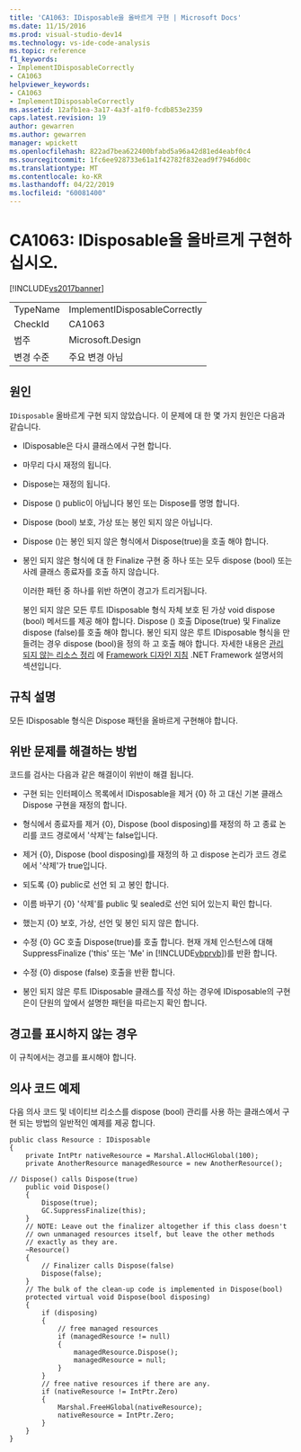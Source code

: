 ```yaml
---
title: 'CA1063: IDisposable을 올바르게 구현 | Microsoft Docs'
ms.date: 11/15/2016
ms.prod: visual-studio-dev14
ms.technology: vs-ide-code-analysis
ms.topic: reference
f1_keywords:
- ImplementIDisposableCorrectly
- CA1063
helpviewer_keywords:
- CA1063
- ImplementIDisposableCorrectly
ms.assetid: 12afb1ea-3a17-4a3f-a1f0-fcdb853e2359
caps.latest.revision: 19
author: gewarren
ms.author: gewarren
manager: wpickett
ms.openlocfilehash: 822ad7bea622400bfabd5a96a42d81ed4eabf0c4
ms.sourcegitcommit: 1fc6ee928733e61a1f42782f832ead9f7946d00c
ms.translationtype: MT
ms.contentlocale: ko-KR
ms.lasthandoff: 04/22/2019
ms.locfileid: "60081400"
---
```

# <a name="ca1063-implement-idisposable-correctly"></a>CA1063: IDisposable을 올바르게 구현하십시오.
[!INCLUDE[vs2017banner](../includes/vs2017banner.md)]

|||
|-|-|
|TypeName|ImplementIDisposableCorrectly|
|CheckId|CA1063|
|범주|Microsoft.Design|
|변경 수준|주요 변경 아님|

## <a name="cause"></a>원인
 `IDisposable` 올바르게 구현 되지 않았습니다. 이 문제에 대 한 몇 가지 원인은 다음과 같습니다.

- IDisposable은 다시 클래스에서 구현 합니다.

- 마무리 다시 재정의 됩니다.

- Dispose는 재정의 됩니다.

- Dispose () public이 아닙니다 봉인 또는 Dispose를 명명 합니다.

- Dispose (bool) 보호, 가상 또는 봉인 되지 않은 아닙니다.

- Dispose ()는 봉인 되지 않은 형식에서 Dispose(true)을 호출 해야 합니다.

- 봉인 되지 않은 형식에 대 한 Finalize 구현 중 하나 또는 모두 dispose (bool) 또는 사례 클래스 종료자를 호출 하지 않습니다.

  이러한 패턴 중 하나를 위반 하면이 경고가 트리거됩니다.

  봉인 되지 않은 모든 루트 IDisposable 형식 자체 보호 된 가상 void dispose (bool) 메서드를 제공 해야 합니다. Dispose () 호출 Dipose(true) 및 Finalize dispose (false)를 호출 해야 합니다. 봉인 되지 않은 루트 IDisposable 형식을 만들려는 경우 dispose (bool)을 정의 하 고 호출 해야 합니다. 자세한 내용은 [관리 되지 않는 리소스 정리](http://msdn.microsoft.com/library/a17b0066-71c2-4ba4-9822-8e19332fc213) 에 [Framework 디자인 지침](http://msdn.microsoft.com/library/5fbcaf4f-ea2a-4d20-b0d6-e61dee202b4b) .NET Framework 설명서의 섹션입니다.

## <a name="rule-description"></a>규칙 설명
 모든 IDisposable 형식은 Dispose 패턴을 올바르게 구현해야 합니다.

## <a name="how-to-fix-violations"></a>위반 문제를 해결하는 방법
 코드를 검사는 다음과 같은 해결이이 위반이 해결 됩니다.

- 구현 되는 인터페이스 목록에서 IDisposable을 제거 {0} 하 고 대신 기본 클래스 Dispose 구현을 재정의 합니다.

- 형식에서 종료자를 제거 {0}, Dispose (bool disposing)를 재정의 하 고 종료 논리를 코드 경로에서 '삭제'는 false입니다.

- 제거 {0}, Dispose (bool disposing)를 재정의 하 고 dispose 논리가 코드 경로에서 '삭제'가 true입니다.

- 되도록 {0} public로 선언 되 고 봉인 합니다.

- 이름 바꾸기 {0} '삭제'를 public 및 sealed로 선언 되어 있는지 확인 합니다.

- 했는지 {0} 보호, 가상, 선언 및 봉인 되지 않은 합니다.

- 수정 {0} GC 호출 Dispose(true)를 호출 합니다. 현재 개체 인스턴스에 대해 SuppressFinalize ('this' 또는 'Me' in [!INCLUDE[vbprvb](../includes/vbprvb-md.md)])를 반환 합니다.

- 수정 {0} dispose (false) 호출을 반환 합니다.

- 봉인 되지 않은 루트 IDisposable 클래스를 작성 하는 경우에 IDisposable의 구현은이 단원의 앞에서 설명한 패턴을 따르는지 확인 합니다.

## <a name="when-to-suppress-warnings"></a>경고를 표시하지 않는 경우
 이 규칙에서는 경고를 표시해야 합니다.

## <a name="pseudo-code-example"></a>의사 코드 예제
 다음 의사 코드 및 네이티브 리소스를 dispose (bool) 관리를 사용 하는 클래스에서 구현 되는 방법의 일반적인 예제를 제공 합니다.

```
public class Resource : IDisposable
{
    private IntPtr nativeResource = Marshal.AllocHGlobal(100);
    private AnotherResource managedResource = new AnotherResource();

// Dispose() calls Dispose(true)
    public void Dispose()
    {
        Dispose(true);
        GC.SuppressFinalize(this);
    }
    // NOTE: Leave out the finalizer altogether if this class doesn't
    // own unmanaged resources itself, but leave the other methods
    // exactly as they are.
    ~Resource()
    {
        // Finalizer calls Dispose(false)
        Dispose(false);
    }
    // The bulk of the clean-up code is implemented in Dispose(bool)
    protected virtual void Dispose(bool disposing)
    {
        if (disposing)
        {
            // free managed resources
            if (managedResource != null)
            {
                managedResource.Dispose();
                managedResource = null;
            }
        }
        // free native resources if there are any.
        if (nativeResource != IntPtr.Zero)
        {
            Marshal.FreeHGlobal(nativeResource);
            nativeResource = IntPtr.Zero;
        }
    }
}
```
